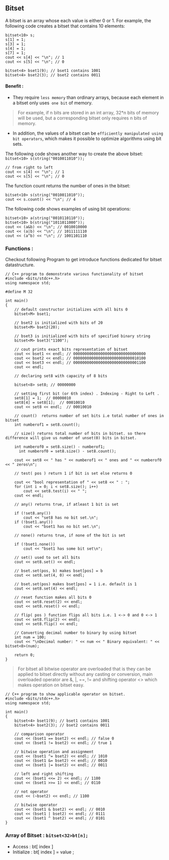 ## Bitset
A bitset is an array whose each value is either 0 or 1.  For example, the following code creates a bitset that contains 10 elements:
```
bitset<10> s;
s[1] = 1;
s[3] = 1;
s[4] = 1;
s[7] = 1;
cout << s[4] << "\n"; // 1
cout << s[5] << "\n"; // 0

bitset<4> bset1(9); // bset1 contains 1001
bitset<4> bset2(3); // bset2 contains 0011
```
#### Benefit  : 
- They require `less memory` than ordinary arrays, because each element in a bitset only uses` one bit` of memory. 

> For example, if n bits are stored in an int array, 32*n bits of memory will be used, but
a corresponding bitset only requires n bits of memory. 

- In addition, the values of a bitset can be `efficiently manipulated using bit operators`, which makes it possible
to optimize algorithms using bit sets.


The following code shows another way to create the above bitset:  `bitset<10> s(string("0010011010"));`
```
// from right to left
cout << s[4] << "\n"; // 1
cout << s[5] << "\n"; // 0
```
The function count returns the number of ones in the bitset:
```
bitset<10> s(string("0010011010"));
cout << s.count() << "\n"; // 4
```
The following code shows examples of using bit operations:
```
bitset<10> a(string("0010110110"));
bitset<10> b(string("1011011000"));
cout << (a&b) << "\n"; // 0010010000
cout << (a|b) << "\n"; // 1011111110
cout << (a^b) << "\n"; // 1001101110
```
### Functions : 
Checkout following Program to get introduce functions dedicated for bitset datastructure.

```
// C++ program to demonstrate various functionality of bitset
#include <bits/stdc++.h>
using namespace std;

#define M 32

int main()
{
	// default constructor initializes with all bits 0
	bitset<M> bset1;

	// bset2 is initialized with bits of 20
	bitset<M> bset2(20);

	// bset3 is initialized with bits of specified binary string
	bitset<M> bset3("1100");

	// cout prints exact bits representation of bitset
	cout << bset1 << endl; // 00000000000000000000000000000000
	cout << bset2 << endl; // 00000000000000000000000000010100
	cout << bset3 << endl; // 00000000000000000000000000001100
	cout << endl;

	// declaring set8 with capacity of 8 bits

	bitset<8> set8; // 00000000

	// setting first bit (or 6th index) . Indexing - Right to Left .
	set8[1] = 1;  // 00000010
	set8[4] = set8[1];  // 00010010
	cout << set8 << endl;  // 00010010

	// count()  returns number of set bits i.e total number of ones in bitset
	int numberof1 = set8.count();

	// size() returns total number of bits in bitset. so there difference will give us number of unset(0) bits in bitset.
  
	int numberof0 = set8.size() - numberof1;
      int numberof0 = set8.size() - set8.count();

	cout << set8 << " has " << numberof1 << " ones and " << numberof0 << " zeros\n";

	// test( pos ) return 1 if bit is set else returns 0
  
	cout << "bool representation of " << set8 << " : ";
	for (int i = 0; i < set8.size(); i++)
		cout << set8.test(i) << " ";
	cout << endl;

	// any() returns true, if atleast 1 bit is set
  
	if (!set8.any())
		cout << "set8 has no bit set.\n";
	if (!bset1.any())
		cout << "bset1 has no bit set.\n";

	// none() returns true, if none of the bit is set
  
	if (!bset1.none())
		cout << "bset1 has some bit set\n";

	// set() used to set all bits
	cout << set8.set() << endl;

	// bset.set(pos, b) makes bset[pos] = b
	cout << set8.set(4, 0) << endl;

	// bset.set(pos) makes bset[pos] = 1 i.e. default is 1
	cout << set8.set(4) << endl;

	// reset function makes all bits 0
	cout << set8.reset(2) << endl;
	cout << set8.reset() << endl;

	// flip( pos ) function flips all bits i.e. 1 <-> 0 and 0 <-> 1
	cout << set8.flip(2) << endl;
	cout << set8.flip() << endl;

	// Converting decimal number to binary by using bitset
	int num = 100;
	cout << "\nDecimal number: " << num << " Binary equivalent: " << bitset<8>(num);

	return 0;
}

```
> For bitset all bitwise operator are overloaded that is they can be applied to bitset directly 
without any casting or conversion, main overloaded operator are &, |, ==, != and 
shifting operator <> which makes operation on bitset easy.
```
// C++ program to show applicable operator on bitset.
#include <bits/stdc++.h>
using namespace std;

int main()
{
	bitset<4> bset1(9); // bset1 contains 1001
	bitset<4> bset2(3); // bset2 contains 0011

	// comparison operator
	cout << (bset1 == bset2) << endl; // false 0
	cout << (bset1 != bset2) << endl; // true 1

	// bitwise operation and assignment
	cout << (bset1 ^= bset2) << endl; // 1010
	cout << (bset1 &= bset2) << endl; // 0010
	cout << (bset1 |= bset2) << endl; // 0011

	// left and right shifting
	cout << (bset1 <<= 2) << endl; // 1100
	cout << (bset1 >>= 1) << endl; // 0110

	// not operator
	cout << (~bset2) << endl; // 1100

	// bitwise operator
	cout << (bset1 & bset2) << endl; // 0010
	cout << (bset1 | bset2) << endl; // 0111
	cout << (bset1 ^ bset2) << endl; // 0101
}

```
### Array of Bitset :  `bitset<32>bt[n];` 
- Access :  bt[ index ]
- Initialize : bt[ index ] = value ; 
 
